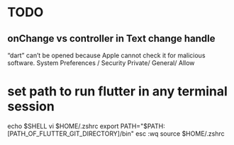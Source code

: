 # TODO
## onChange vs controller in Text change handle

“dart” can’t be opened because Apple cannot check it for malicious software.
  System Preferences / Security Private/ General/ Allow 

# set path to run flutter in any terminal session
echo $SHELL
vi $HOME/.zshrc
export PATH="$PATH:[PATH_OF_FLUTTER_GIT_DIRECTORY]/bin"
esc :wq
source $HOME/.zshrc
